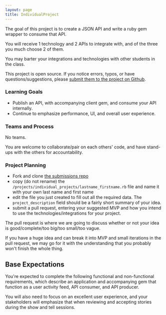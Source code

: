 ```yaml
---
layout: page
title: IndividualProject
---
```


The goal of this project is to create a JSON API and write a ruby gem wrapper to consume that API.

You will receive 1 technology and 2 APIs to integrate with, and of the three you much choose 2 of them.

You may barter your integrations and technologies with other students in the
class.

<div class="note">
<p>This project is open source. If you notice errors, typos, or have
questions/suggestions, please <a href="https://github.com/JumpstartLab/curriculum/blob/master/source/projects/individual_project.markdown">submit them to the project on Github</a>.</p>
</div>

### Learning Goals

* Publish an API, with accompanying client gem, and consume your API internally.
* Continue to emphasize performance, UI, and overall user experience.

### Teams and Process

No teams.

You are welcome to collaborate/pair on each others' code, and have stand-ups
with the others for accountability.

### Project Planning

* Fork and clone [the submissions repo](https://github.com/gSchool/submissions)
* copy (do not rename) the
`/projects/individual_projects/lastname_firstname.rb` file and name it with
your own last name and first name
* edit the file you just created to fill out all the required data. The `project_description` field should be a fairly short summary of your idea.
* submit a pull request, entering your suggested MVP and how you intend to use the technologies/integrations for your project.

The pull request is where we are going to discuss whether or not your idea is good/complete/too big/too small/too vague.

If you have a huge idea and can break it into MVP and small iterations in the
pull request, we may go for it with the understanding that you probably won't
finish the whole thing.

## Base Expectations

You're expected to complete the following functional and non-functional requirements, which describe an application and accompanying gem that function as a user activity feed, API consumer, and API producer.

You will also need to focus on an excellent user experience, and your stakeholders will emphasize that when reviewing and accepting stories during the show and tell sessions.

